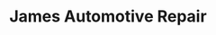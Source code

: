---
title: "James Automotive Repair"
url: /churubusco/james-automotive-repair/
shop: Autowerkstatt
---